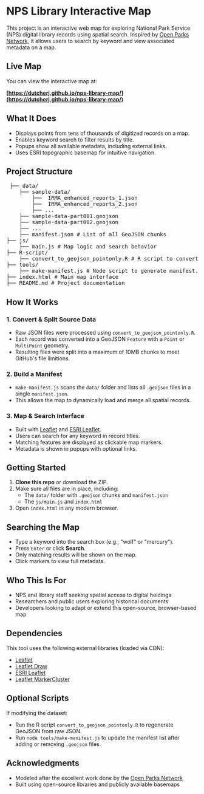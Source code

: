 # NPS Library Interactive Map

This project is an interactive web map for exploring National Park Service (NPS) digital library records using spatial search. Inspired by [Open Parks Network](https://openparksnetwork.org/map/), it allows users to search by keyword and view associated metadata on a map.

## Live Map

You can view the interactive map at:

**[https://dutcherj.github.io/nps-library-map/](https://dutcherj.github.io/nps-library-map/)** 


## What It Does

- Displays points from tens of thousands of digitized records on a map.
- Enables keyword search to filter results by title.
- Popups show all available metadata, including external links.
- Uses ESRI topographic basemap for intuitive navigation.

## Project Structure

<pre> ├── data/
    ├── sample-data/
        ├──  IRMA_enhanced_reports_1.json
        ├──  IRMA_enhanced_reports_2.json
        ├── ... 
    ├── sample-data-part001.geojson
    ├── sample-data-part002.geojson
    ├── ... 
    ├── manifest.json # List of all GeoJSON chunks 
├── js/
    ├── main.js # Map logic and search behavior 
├── R-script/
    ├── convert_to_geojson_pointonly.R # R script to convert raw JSON to GeoJSON
├── tools/
    ├── make-manifest.js # Node script to generate manifest.json  
├── index.html # Main map interface 
├── README.md # Project documentation </pre>

## How It Works

### 1. Convert & Split Source Data

- Raw JSON files were processed using `convert_to_geojson_pointonly.R`.
- Each record was converted into a GeoJSON `Feature` with a `Point` or `MultiPoint` geometry.
- Resulting files were split into a maximum of 10MB chunks to meet GitHub's file limitions.

### 2. Build a Manifest

- `make-manifest.js` scans the `data/` folder and lists all `.geojson` files in a single `manifest.json`.
- This allows the map to dynamically load and merge all spatial records.

### 3. Map & Search Interface

- Built with [Leaflet](https://leafletjs.com/) and [ESRI Leaflet](https://developers.arcgis.com/esri-leaflet/).
- Users can search for any keyword in record titles.
- Matching features are displayed as clickable map markers.
- Metadata is shown in popups with optional links.

## Getting Started

1. **Clone this repo** or download the ZIP.
2. Make sure all files are in place, including:
   - The `data/` folder with `.geojson` chunks and `manifest.json`
   - The `js/main.js` and `index.html`
3. Open `index.html` in any modern browser.

## Searching the Map

- Type a keyword into the search box (e.g., "wolf" or "mercury").
- Press `Enter` or click **Search**.
- Only matching results will be shown on the map.
- Click markers to view full metadata.

## Who This Is For

- NPS and library staff seeking spatial access to digital holdings
- Researchers and public users exploring historical documents
- Developers looking to adapt or extend this open-source, browser-based map

## Dependencies

This tool uses the following external libraries (loaded via CDN):

- [Leaflet](https://leafletjs.com/)
- [Leaflet Draw](https://github.com/Leaflet/Leaflet.draw)
- [ESRI Leaflet](https://developers.arcgis.com/esri-leaflet/)
- [Leaflet MarkerCluster](https://github.com/Leaflet/Leaflet.markercluster)

## Optional Scripts

If modifying the dataset:

- Run the R script `convert_to_geojson_pointonly.R` to regenerate GeoJSON from raw JSON.
- Run `node tools/make-manifest.js` to update the manifest list after adding or removing `.geojson` files.

## Acknowledgments

- Modeled after the excellent work done by the [Open Parks Network](https://openparksnetwork.org/)
- Built using open-source libraries and publicly available basemaps

